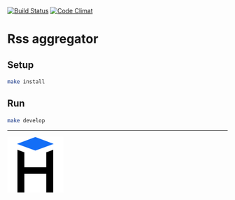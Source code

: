 [![Build Status](https://github.com/NikoKrauche/frontend-project-11/actions/workflows/hexlet-checks.yml/badge.svg)](https://github.com/NikoKrauche/frontend-project-11/actions/workflows/hexlet-check.yml)
[![Code Climat](https://api.codeclimate.com/v1/badges/6e96a44c02478d16771a/maintainability)](https://codeclimate.com/github/NikoKrauche/frontend-project-11/maintainability)

# Rss aggregator

## Setup

```sh
make install
```

## Run

```sh
make develop
```


***
 [![Hexlet Ltd. logo](https://raw.githubusercontent.com/Hexlet/assets/master/images/hexlet_logo128.png)](https://ru.hexlet.io/u/nikokrauch)
